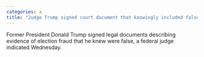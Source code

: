 ```yaml
---
categories: a
title: "Judge Trump signed court document that knowingly included false voter fraud stats"
---
```

Former President Donald Trump signed legal documents describing evidence of election fraud that he knew were false, a federal judge indicated Wednesday.